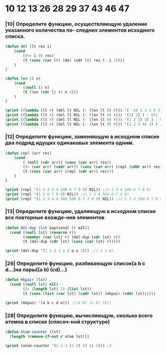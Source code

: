# 10 12 13 26 28 29 37 43 46 47 

### |10| Определите функцию, осуществляющую удаление указанного количества по- следних элементов исходного списка.
```lisp
(defun del (lt res i)
    (cond
        ((<= i 0) res)
        (t (cons (car lt) (del (cdr lt) res (- i 1))))
    )
)

(defun len (l n)
    (cond 
        ((null l) n)
        (t (len (cdr l) (+ n 1)))
    )
)

(print ((lambda (lt r) (del lt NIL (- (len lt 0) r))) '( -10 1 2 3 4 5 -2 -4) 3) ) ;(-10 1 2 3 4)
(print ((lambda (lt r) (del lt NIL (- (len lt 0) r))) '(1) 3) ) ; NIL
(print ((lambda (lt r) (del lt NIL (- (len lt 0) r))) '(1 2 3) 3) ) ; NIL
(print ((lambda (lt r) (del lt NIL (- (len lt 0) r))) '(1 2 3 4) 3) ) ; (1)
```
### |12| Определите функцию, заменяющую в исходном списке два подряд идущих одинаковых элемента одним.
```lisp
(defun repl (arr res)
    (cond
        ( (null (cdr arr)) (cons (car arr) res))
        ((= (car arr) (cadr arr)) (cons (car arr) (repl (cddr arr) res) ))
        (t (cons (car arr) (repl (cdr arr) res)))
    )
)

(print (repl '(1 2 3 4 4 500 6 7 8 9) NIL)) ;(1 2 3 4 500 6 7 8 9)
(print (repl '(1 2 6 7 8 9) NIL)) ;(1 2 3 4 500 6 7 8 9)
(print (repl '(1 2 3 4 4 500 500 6 7 7 8 9) NIL)) ;(1 2 3 4 500 6 7 8 9)
```
### |13| Определите функцию, удаляющую в исходном списке все повторные вхожде-ния элементов
```lisp
(defun del-dup (lst &optional (r nil))
  (cond ((null lst) (reverse r))
        ((member (car lst) r) (del-dup (cdr lst) r))
        (t (del-dup (cdr lst) (cons (car lst) r))))) 
 
(print (del-dup '(1 2 3 1 2 2 a a 3))) ;(1 2 3 A) 
```
### |26| Определите функцию, разбивающую список(a b с d...)на пары((а b) (сd)...)
```lisp
(defun mkpair (lst)
  (cond ((null lst) nil)
        ((= (length lst) 1) (list lst))
        (t (cons (list (car lst) (cadr lst)) (mkpair (cddr lst)))))) 
 
(print (mkpair '(a b c d e))) ;((A B) (C D) (E))

```
### |28| Определите функцию, вычисляющую, сколько всего атомов в списке (списоч-ной структуре)
```lisp
(defun atom-counter (lst)
  (length (remove-if-not #'atom lst)))
 
(print (atom-counter '(1 2 3 (1 2) (3 4) 5))) ;4
```
